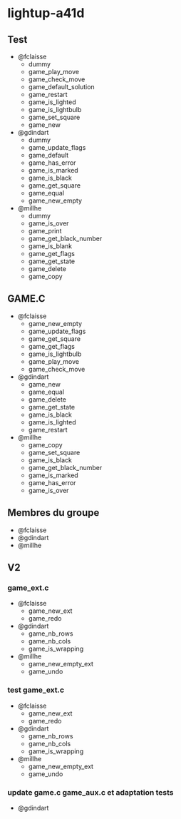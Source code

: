 # lightup-a41d

## Test

- @fclaisse
  - dummy
  - game_play_move
  - game_check_move
  - game_default_solution
  - game_restart
  - game_is_lighted
  - game_is_lightbulb
  - game_set_square
  - game_new
- @gdindart
  - dummy
  - game_update_flags
  - game_default
  - game_has_error
  - game_is_marked
  - game_is_black
  - game_get_square
  - game_equal
  - game_new_empty
- @millhe
  - dummy
  - game_is_over
  - game_print
  - game_get_black_number
  - game_is_blank
  - game_get_flags
  - game_get_state
  - game_delete
  - game_copy

## GAME.C

- @fclaisse
  - game_new_empty
  - game_update_flags
  - game_get_square
  - game_get_flags
  - game_is_lightbulb
  - game_play_move
  - game_check_move
- @gdindart
  - game_new
  - game_equal
  - game_delete
  - game_get_state
  - game_is_black
  - game_is_lighted
  - game_restart
- @millhe
  - game_copy
  - game_set_square
  - game_is_black
  - game_get_black_number
  - game_is_marked
  - game_has_error
  - game_is_over

## Membres du groupe

- @fclaisse
- @gdindart
- @millhe

## V2
### game_ext.c
- @fclaisse
  - game_new_ext
  - game_redo
- @gdindart
  - game_nb_rows
  - game_nb_cols
  - game_is_wrapping
- @millhe
  - game_new_empty_ext
  - game_undo


### test game_ext.c
- @fclaisse
  - game_new_ext
  - game_redo
- @gdindart
  - game_nb_rows
  - game_nb_cols
  - game_is_wrapping
- @millhe
  - game_new_empty_ext
  - game_undo


### update game.c game_aux.c et adaptation tests
- @gdindart

